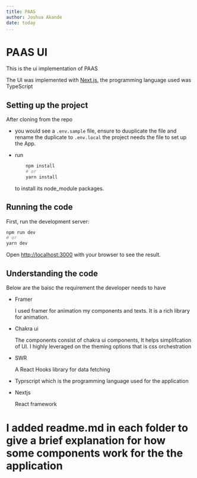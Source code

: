 ```yaml
---
title: PAAS
author: Joshua Akande
date: today
...
```


# PAAS UI

This is the ui implementation  of PAAS

The UI was implemented with [Next.js](https://nextjs.org/), the programming language used was TypeScript

## Setting up the project

After cloning from the repo
- you would see a `.env.sample` file, ensure to duuplicate the file and rename the duplicate to `.env.local` the project needs the file to set up the App.

- run  
    ```bash
        npm install
        # or
        yarn install
    ```
    to install its node_module packages.
## Running the code

First, run the development server:

```bash
npm run dev
# or
yarn dev
```

Open [http://localhost:3000](http://localhost:3000) with your browser to see the result.

## Understanding the code
Below are the baisc the requirement the developer needs to have
- Framer 

    I used framer for animation my components and texts. It is a rich library for animation.
- Chakra ui
 
    The components consist of chakra ui components, It helps simplifcation of UI. I highly leveraged on the theming options that is css orchestration
- SWR 

    A React Hooks library for data fetching
- Typrscript which is the programming language used for the application
- Nextjs

    React framework

# I added readme.md in each folder to give a brief explanation for how some components work for the the application